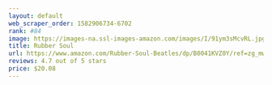 ```yaml
---
layout: default 
﻿web_scraper_order: 1582906734-6702
rank: #84
image: https://images-na.ssl-images-amazon.com/images/I/91ym3sMcvRL.jpg
title: Rubber Soul
url: https://www.amazon.com/Rubber-Soul-Beatles/dp/B0041KVZ0Y/ref=zg_mw_music_84?_encoding=UTF8&psc=1&refRID=X8V12YXMQG7N6EH1X8Q3
reviews: 4.7 out of 5 stars
price: $20.08 
---
```

